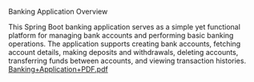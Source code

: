Banking Application Overview

This Spring Boot banking application serves as a 
simple yet functional platform for managing bank 
accounts and performing basic banking operations.
The application supports creating bank accounts, 
fetching account details, making deposits and 
withdrawals, deleting accounts, transferring funds 
between accounts, and viewing transaction histories.
[Banking+Application+PDF.pdf](https://github.com/user-attachments/files/17402078/Banking%2BApplication%2BPDF.pdf)
